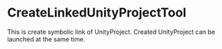# CreateLinkedUnityProjectTool

This is create symbolic link of UnityProject.
Created UnityProject can be launched at the same time.
